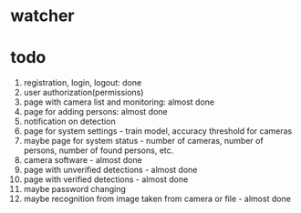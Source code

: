 # watcher

# todo
1. registration, login, logout: done
2. user authorization(permissions)
3. page with camera list and monitoring: almost done
4. page for adding persons: almost done
5. notification on detection
6. page for system settings - train model, accuracy threshold for cameras
7. maybe page for system status - number of cameras, number of persons, number of found persons, etc.
8. camera software - almost done
9. page with unverified detections - almost done
10. page with verified detections - almost done
11. maybe password changing
12. maybe recognition from image taken from camera or file - almost done